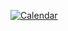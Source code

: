 [![Calendar](http://120.79.218.70:16384/calendar?title=%E5%98%BF%E5%98%BF%EF%BC%8C%E6%88%91%E5%92%8Chq%E7%9A%84%E7%BA%AA%E5%BF%B5%E6%97%A5&date=2018-1-9&w=495&h=400)](https://github.com/Linkontoask/quick-elves)

